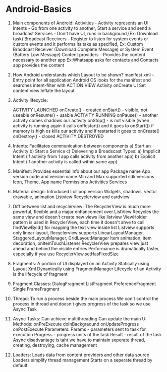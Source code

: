 # Android-Basics

1. Main components of Android:
	Activities - Activity represents an UI
	Intents - Go from one activity to another, Start a service and send a broadcast 
	Services - Don't have UI, runs in background,(Ex: Download task)
	Broadcast Receivers - Register to listen for system events or custom events and it performs its taks as specified, Ex: Custom Braodcast Receiver (Download Complete Message) or System Event (Battery Low Message)
	Content providers - Provides the content necessary to another app Ex:Whatsapp asks for contacts and Contacts app provides the content

2. How Android understands which Layout to be shown?
	manifest.xml - Entry point for all application
	Android OS looks for the manifest and searches intent-filter with ACTION.VIEW
	Activity onCreate
	UI Set content view
	Inflate the layout

3. Activity lifecycle:
	
	ACTIVITY LAUNCHED
	onCreate() - created
	onStart() - visible, not useable 
	onResume() - usable
	ACTIVITY RUNNING
	onPause() - another activity comes shadows our activity
	onStop() - is not visible (when activity is running again it calls onRestart() and it goes to onStart())
			if memory is high os kills our activity and if restarted it goes to onCreate()
	onDestroy() - closed
	ACTIVITY DESTROYED

4. Intents:
	Facilitates communication between components
	a) Start an Activity
	b) Start a Service
	c) Delevering a Broadscast
	Types:
	a) Impplicit Intent (if activity from 1 app calls activity from another app)
	b) Explicit Intent (if another activity is called within same app)	

5. Manifest:
	Provides essential info about our app
	Package name
	App version code and version name
	Min and Max supported sdk versions
	Icon, Theme, App name
	Permissions
	Activities
	Services

6. Material design:
	Introduced Lollipop version
	Widgets, shadows, vector drawable, animation
	Listview Recyclerview and cardview

7. Diff between list and recyclerview:
	The RecyclerView is much more powerful, flexible and a major enhancement over ListView
	Recycles the same view and doesn't create new views like listview
	ViewHolder pattern is used in RecyclerView, each time it doesn't ahve to call findViewById() for mapping the text view inside list
	Listview supports only linear layout, Recyclerview supports LinearLayoutManager, StaggeredLayoutManager, GridLayoutManager
	Item animation, item decoration, onItemTouchListener
	RecyclerView prepares view just ahead and behind the visible entries
	Performance is dramatically faster, especially if you use RecyclerView.setHasFixedSize

8. Fragments:
	A portion of UI displayed on an Activity
	Statically using Layout Xml
	Dynamically using FragmentManager
	Lifecycle of an Activity is the lifecycle of fragment

9. Fragment Classes:
	DialogFragment
	ListFragment
	PreferenceFragment
	Single FrameFragment

10. Thread:
	To run a process beside the main process
	We con't control the process in thread and doesn't gives progress of the task so we use Async Task

11. Async Tasks:
	Can achieve multithreading
	Can update the main UI
	Methods:
	onPreExecute
	doInBackgraound
	onUpdateProgress
	onPostExecute
	Parameters:
	Params - parameters sent to task for execution
	Progress - progress units of the task
	Result - result of the task
	Async disadvantage is taht we have to maintain seperate thread, creating, destroying, cache management
12. Loaders:
	Loads data from content providers and other data source
	Loaders simplify thread management
	Starts on a seperate thread by default
	
 
